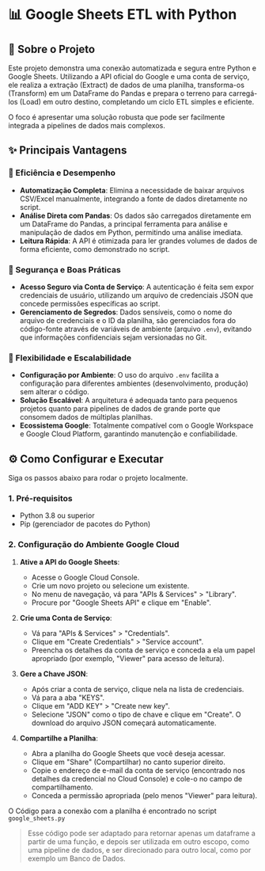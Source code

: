 # 📊 Google Sheets ETL with Python

## 🔗 Sobre o Projeto

Este projeto demonstra uma conexão automatizada e segura entre Python e Google Sheets. Utilizando a API oficial do Google e uma conta de serviço, ele realiza a extração (Extract) de dados de uma planilha, transforma-os (Transform) em um DataFrame do Pandas e prepara o terreno para carregá-los (Load) em outro destino, completando um ciclo ETL simples e eficiente.

O foco é apresentar uma solução robusta que pode ser facilmente integrada a pipelines de dados mais complexos.

## ✨ Principais Vantagens

### 🚀 Eficiência e Desempenho
- **Automatização Completa**: Elimina a necessidade de baixar arquivos CSV/Excel manualmente, integrando a fonte de dados diretamente no script.
- **Análise Direta com Pandas**: Os dados são carregados diretamente em um DataFrame do Pandas, a principal ferramenta para análise e manipulação de dados em Python, permitindo uma análise imediata.
- **Leitura Rápida**: A API é otimizada para ler grandes volumes de dados de forma eficiente, como demonstrado no script.

### 🔐 Segurança e Boas Práticas
- **Acesso Seguro via Conta de Serviço**: A autenticação é feita sem expor credenciais de usuário, utilizando um arquivo de credenciais JSON que concede permissões específicas ao script.
- **Gerenciamento de Segredos**: Dados sensíveis, como o nome do arquivo de credenciais e o ID da planilha, são gerenciados fora do código-fonte através de variáveis de ambiente (arquivo `.env`), evitando que informações confidenciais sejam versionadas no Git.

### 💼 Flexibilidade e Escalabilidade
- **Configuração por Ambiente**: O uso do arquivo `.env` facilita a configuração para diferentes ambientes (desenvolvimento, produção) sem alterar o código.
- **Solução Escalável**: A arquitetura é adequada tanto para pequenos projetos quanto para pipelines de dados de grande porte que consomem dados de múltiplas planilhas.
- **Ecossistema Google**: Totalmente compatível com o Google Workspace e Google Cloud Platform, garantindo manutenção e confiabilidade.

## ⚙️ Como Configurar e Executar

Siga os passos abaixo para rodar o projeto localmente.

### 1. Pré-requisitos
- Python 3.8 ou superior
- Pip (gerenciador de pacotes do Python)

### 2. Configuração do Ambiente Google Cloud
1.  **Ative a API do Google Sheets**:

    -   Acesse o Google Cloud Console.
    -   Crie um novo projeto ou selecione um existente.
    -   No menu de navegação, vá para "APIs & Services" > "Library".
    -   Procure por "Google Sheets API" e clique em "Enable".

2.  **Crie uma Conta de Serviço**:
    -   Vá para "APIs & Services" > "Credentials".
    -   Clique em "Create Credentials" > "Service account".
    -   Preencha os detalhes da conta de serviço e conceda a ela um papel apropriado (por exemplo, "Viewer" para acesso de leitura).

3.  **Gere a Chave JSON**:

    -   Após criar a conta de serviço, clique nela na lista de credenciais.
    -   Vá para a aba "KEYS".
    -   Clique em "ADD KEY" > "Create new key".
    -   Selecione "JSON" como o tipo de chave e clique em "Create". O download do arquivo JSON começará automaticamente.

4.  **Compartilhe a Planilha**:
    -   Abra a planilha do Google Sheets que você deseja acessar.
    -   Clique em "Share" (Compartilhar) no canto superior direito.
    -   Copie o endereço de e-mail da conta de serviço (encontrado nos detalhes da credencial no Cloud Console) e cole-o no campo de compartilhamento.
    -   Conceda a permissão apropriada (pelo menos "Viewer" para leitura).

O Código para a conexão com a planilha é encontrado no script `google_sheets.py`

> Esse código pode ser adaptado para retornar apenas um dataframe a partir de uma função, e depois ser utilizada em outro escopo, como uma pipeline de dados, e ser direcionado para outro local, como por exemplo um Banco de Dados.
